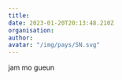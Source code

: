 ```yaml
---
title: 
date: 2023-01-20T20:13:48.210Z
organisation: 
author: 
avatar: "/img/pays/SN.svg"
---
```


jam mo gueun 